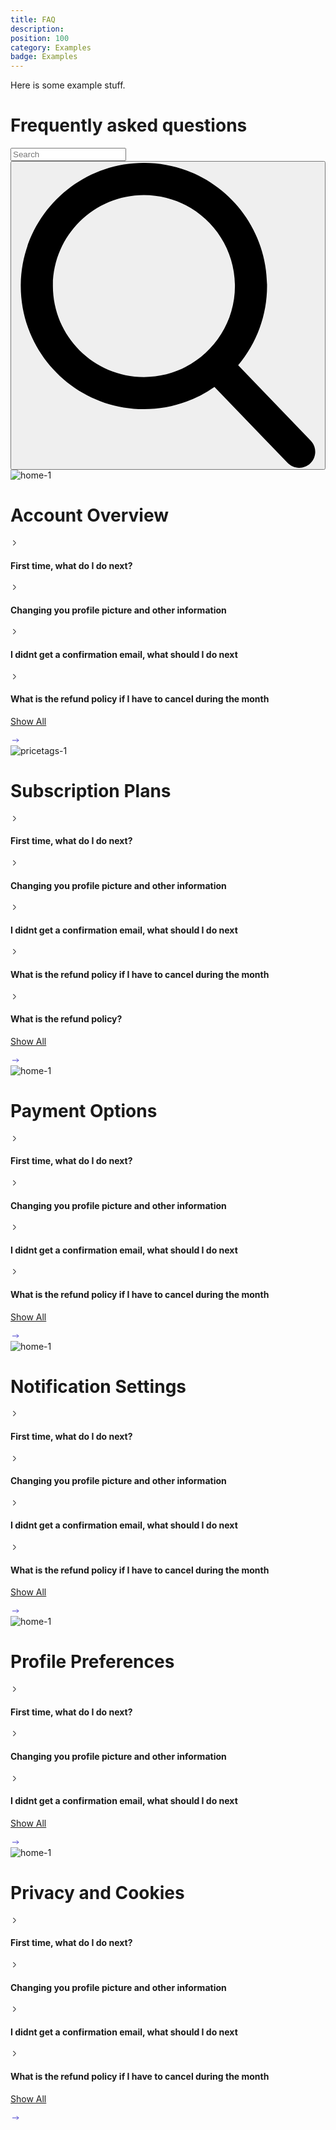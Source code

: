 ```yaml
---
title: FAQ
description: 
position: 100
category: Examples
badge: Examples
---
```


Here is some example stuff.

<div class="bg-gray-100">
<div class="container mx-auto">
    <div role="article" class="bg-gray-100 py-12 md:px-8">
        <div class="px-4 xl:px-0 py-10">
            <div class="flex flex-col lg:flex-row flex-wrap">
                <div class="mt-4 lg:mt-0 lg:w-3/5">
                    <div>
                        <h1 class="text-3xl ml-2 lg:ml-0 lg:text-4xl font-bold text-gray-900 tracking-normal lg:w-11/12">Frequently asked questions</h1>
                    </div>
                </div>
                <div class="lg:w-2/5 flex mt-10 ml-2 lg:ml-0 lg:mt-0 lg:justify-end">
                    <div class="pt-2 relative text-gray-600">
                        <input class="focus:ring-2 focus:ring-offset-2 focus:ring-gray-400 bg-white h-10 px-5 pr-16 rounded-lg text-sm focus:outline-none" type="search" name="search" placeholder="Search" />
                        <button type="submit" class="focus:ring-2 focus:ring-offset-2 text-gray-600 focus:text-indigo-700 focus:rounded-full focus:bg-gray-100 focus:ring-indigo-700 bg-white focus:outline-none absolute right-0 top-0 mt-5 mr-4">
                            <svg class="h-4 w-4 fill-current" xmlns="http://www.w3.org/2000/svg" xmlns:xlink="http://www.w3.org/1999/xlink" version="1.1" id="Capa_1" x="0px" y="0px" viewBox="0 0 56.966 56.966" style="enable-background: new 0 0 56.966 56.966" xml:space="preserve" width="512px" height="512px">
                                <path d="M55.146,51.887L41.588,37.786c3.486-4.144,5.396-9.358,5.396-14.786c0-12.682-10.318-23-23-23s-23,10.318-23,23  s10.318,23,23,23c4.761,0,9.298-1.436,13.177-4.162l13.661,14.208c0.571,0.593,1.339,0.92,2.162,0.92  c0.779,0,1.518-0.297,2.079-0.837C56.255,54.982,56.293,53.08,55.146,51.887z M23.984,6c9.374,0,17,7.626,17,17s-7.626,17-17,17  s-17-7.626-17-17S14.61,6,23.984,6z" />
                            </svg>
                        </button>
                    </div>
                </div>
            </div>
        </div>
        <div class="px-6 xl:px-0">
            <div class="grid sm:grid-cols-1 md:grid-cols-2 lg:grid-cols-3 xl:grid-cols-3 pb-6 gap-8">
                <div role="cell" class="bg-gray-100">
                    <div class="bg-white p-5 rounded-md relative h-full w-full">
                        <!-- class="absolute inset-0 object-center object-cover h-full w-full"  -->
                        <span><img class="bg-gray-200 p-2 mb-5 rounded-full" src="https://i.ibb.co/27R6nk5/home-1.png" alt="home-1" /></span>
                        <h1 class="pb-4 text-2xl font-semibold">Account Overview</h1>
                        <div class="my-5">
                            <div class="flex items-center pb-4 dark:border-gray-700 cursor-pointer w-full space-x-3">
                                <svg xmlns="http://www.w3.org/2000/svg" width="12.5" height="16" fill="none" viewBox="0 0 24 24" stroke="currentColor">
                                    <path stroke-linecap="round" stroke-linejoin="round" stroke-width="2" d="M9 5l7 7-7 7" />
                                </svg>
                                <h4 class="text-md text-gray-900 dark:text-gray-100">First time, what do I do next?</h4>
                            </div>
                            <div class="flex items-center pb-4 dark:border-gray-700 cursor-pointer w-full space-x-3">
                                <div>
                                    <svg xmlns="http://www.w3.org/2000/svg" width="12.5" height="16" fill="none" viewBox="0 0 24 24" stroke="currentColor">
                                        <path stroke-linecap="round" stroke-linejoin="round" stroke-width="2" d="M9 5l7 7-7 7" />
                                    </svg>
                                </div>
                                <h4 class="text-md text-gray-900 dark:text-gray-100">Changing you profile picture and other information</h4>
                            </div>
                            <div class="flex items-center pb-4 dark:border-gray-700 cursor-pointer w-full">
                                <div>
                                    <svg xmlns="http://www.w3.org/2000/svg" width="12.5" height="16" fill="none" viewBox="0 0 24 24" stroke="currentColor">
                                        <path stroke-linecap="round" stroke-linejoin="round" stroke-width="2" d="M9 5l7 7-7 7" />
                                    </svg>
                                </div>
                                <h4 class="text-md text-gray-900 dark:text-gray-100 pl-4">I didnt get a confirmation email, what should I do next</h4>
                            </div>
                            <div class="flex items-center pb-4 dark:border-gray-700 cursor-pointer w-full">
                                <div>
                                    <svg xmlns="http://www.w3.org/2000/svg" width="12.5" height="16" fill="none" viewBox="0 0 24 24" stroke="currentColor">
                                        <path stroke-linecap="round" stroke-linejoin="round" stroke-width="2" d="M9 5l7 7-7 7" />
                                    </svg>
                                </div>
                                <h4 class="text-md text-gray-900 dark:text-gray-100 pl-4">What is the refund policy if I have to cancel during the month</h4>
                            </div>
                        </div>
                        <a class="hover:text-indigo-500 hover:underline absolute bottom-5 text-sm text-indigo-700 font-bold cursor-pointer flex items-center" href="javascript:void(0)">
                            <p>Show All</p>
                            <div>
                                <svg xmlns="http://www.w3.org/2000/svg" class="icon icon-tabler icon-tabler-arrow-narrow-right" width="16" height="16" viewBox="0 0 24 24" stroke-width="1.5" stroke="#4338CA" fill="none" stroke-linecap="round" stroke-linejoin="round">
                                    <path stroke="none" d="M0 0h24v24H0z" fill="none" />
                                    <line x1="5" y1="12" x2="19" y2="12" />
                                    <line x1="15" y1="16" x2="19" y2="12" />
                                    <line x1="15" y1="8" x2="19" y2="12" />
                                </svg>
                            </div>
                        </a>
                    </div>
                </div>
                <div role="cell" class="bg-gray-100">
                    <div class="bg-white p-5 rounded-md relative h-full w-full">
                        <!-- class="absolute inset-0 object-center object-cover h-full w-full"  -->
                        <span><img class="bg-gray-200 p-2 mb-5 rounded-full" src="https://i.ibb.co/bdGyLYk/pricetags-1.png" alt="pricetags-1" /></span>
                        <h1 class="pb-4 text-2xl font-semibold">Subscription Plans</h1>
                        <div class="my-5">
                            <div class="flex items-center pb-4 dark:border-gray-700 cursor-pointer w-full">
                                <div>
                                    <svg xmlns="http://www.w3.org/2000/svg" width="12.5" height="16" fill="none" viewBox="0 0 24 24" stroke="currentColor">
                                        <path stroke-linecap="round" stroke-linejoin="round" stroke-width="2" d="M9 5l7 7-7 7" />
                                    </svg>
                                </div>
                                <h4 class="text-md text-gray-900 dark:text-gray-100 pl-4">First time, what do I do next?</h4>
                            </div>
                            <div class="flex items-center pb-4 dark:border-gray-700 cursor-pointer w-full">
                                <div>
                                    <svg xmlns="http://www.w3.org/2000/svg" width="12.5" height="16" fill="none" viewBox="0 0 24 24" stroke="currentColor">
                                        <path stroke-linecap="round" stroke-linejoin="round" stroke-width="2" d="M9 5l7 7-7 7" />
                                    </svg>
                                </div>
                                <h4 class="text-md text-gray-900 dark:text-gray-100 pl-4">Changing you profile picture and other information</h4>
                            </div>
                            <div class="flex items-center pb-4 dark:border-gray-700 cursor-pointer w-full">
                                <div>
                                    <svg xmlns="http://www.w3.org/2000/svg" width="12.5" height="16" fill="none" viewBox="0 0 24 24" stroke="currentColor">
                                        <path stroke-linecap="round" stroke-linejoin="round" stroke-width="2" d="M9 5l7 7-7 7" />
                                    </svg>
                                </div>
                                <h4 class="text-md text-gray-900 dark:text-gray-100 pl-4">I didnt get a confirmation email, what should I do next</h4>
                            </div>
                            <div class="flex items-center pb-4 dark:border-gray-700 cursor-pointer w-full">
                                <div>
                                    <svg xmlns="http://www.w3.org/2000/svg" width="12.5" height="16" fill="none" viewBox="0 0 24 24" stroke="currentColor">
                                        <path stroke-linecap="round" stroke-linejoin="round" stroke-width="2" d="M9 5l7 7-7 7" />
                                    </svg>
                                </div>
                                <h4 class="text-md text-gray-900 dark:text-gray-100 pl-4">What is the refund policy if I have to cancel during the month</h4>
                            </div>
                            <div class="flex items-center pb-4 dark:border-gray-700 cursor-pointer w-full">
                                <div>
                                    <svg xmlns="http://www.w3.org/2000/svg" width="12.5" height="16" fill="none" viewBox="0 0 24 24" stroke="currentColor">
                                        <path stroke-linecap="round" stroke-linejoin="round" stroke-width="2" d="M9 5l7 7-7 7" />
                                    </svg>
                                </div>
                                <h4 class="text-md text-gray-900 dark:text-gray-100 pl-4">What is the refund policy?</h4>
                            </div>
                        </div>
                        <a class="hover:text-indigo-500 hover:underline absolute bottom-5 text-sm text-indigo-700 font-bold cursor-pointer flex items-center" href="javascript:void(0)">
                            <p>Show All</p>
                            <div>
                                <svg xmlns="http://www.w3.org/2000/svg" class="icon icon-tabler icon-tabler-arrow-narrow-right" width="16" height="16" viewBox="0 0 24 24" stroke-width="1.5" stroke="#4338CA" fill="none" stroke-linecap="round" stroke-linejoin="round">
                                    <path stroke="none" d="M0 0h24v24H0z" fill="none" />
                                    <line x1="5" y1="12" x2="19" y2="12" />
                                    <line x1="15" y1="16" x2="19" y2="12" />
                                    <line x1="15" y1="8" x2="19" y2="12" />
                                </svg>
                            </div>
                        </a>
                    </div>
                </div>
                <div role="cell" class="bg-gray-100">
                    <div class="bg-white p-5 rounded-md relative h-full w-full">
                        <!-- class="absolute inset-0 object-center object-cover h-full w-full"  -->
                        <span><img class="bg-gray-200 p-2 mb-5 rounded-full" src="https://i.ibb.co/GT4KHvJ/card-1.png" alt="home-1" /></span>
                        <h1 class="pb-4 text-2xl font-semibold">Payment Options</h1>
                        <div class="my-5">
                            <div class="flex items-center pb-4 dark:border-gray-700 cursor-pointer w-full">
                                <div>
                                    <svg xmlns="http://www.w3.org/2000/svg" width="12.5" height="16" fill="none" viewBox="0 0 24 24" stroke="currentColor">
                                        <path stroke-linecap="round" stroke-linejoin="round" stroke-width="2" d="M9 5l7 7-7 7" />
                                    </svg>
                                </div>
                                <h4 class="text-md text-gray-900 dark:text-gray-100 pl-4">First time, what do I do next?</h4>
                            </div>
                            <div class="flex items-center pb-4 dark:border-gray-700 cursor-pointer w-full">
                                <div>
                                    <svg xmlns="http://www.w3.org/2000/svg" width="12.5" height="16" fill="none" viewBox="0 0 24 24" stroke="currentColor">
                                        <path stroke-linecap="round" stroke-linejoin="round" stroke-width="2" d="M9 5l7 7-7 7" />
                                    </svg>
                                </div>
                                <h4 class="text-md text-gray-900 dark:text-gray-100 pl-4">Changing you profile picture and other information</h4>
                            </div>
                            <div class="flex items-center pb-4 dark:border-gray-700 cursor-pointer w-full">
                                <div>
                                    <svg xmlns="http://www.w3.org/2000/svg" width="12.5" height="16" fill="none" viewBox="0 0 24 24" stroke="currentColor">
                                        <path stroke-linecap="round" stroke-linejoin="round" stroke-width="2" d="M9 5l7 7-7 7" />
                                    </svg>
                                </div>
                                <h4 class="text-md text-gray-900 dark:text-gray-100 pl-4">I didnt get a confirmation email, what should I do next</h4>
                            </div>
                            <div class="flex items-center pb-4 dark:border-gray-700 cursor-pointer w-full">
                                <div>
                                    <svg xmlns="http://www.w3.org/2000/svg" width="12.5" height="16" fill="none" viewBox="0 0 24 24" stroke="currentColor">
                                        <path stroke-linecap="round" stroke-linejoin="round" stroke-width="2" d="M9 5l7 7-7 7" />
                                    </svg>
                                </div>
                                <h4 class="text-md text-gray-900 dark:text-gray-100 pl-4">What is the refund policy if I have to cancel during the month</h4>
                            </div>
                        </div>
                        <a class="hover:text-indigo-500 hover:underline absolute bottom-5 text-sm text-indigo-700 font-bold cursor-pointer flex items-center" href="javascript:void(0)">
                            <p>Show All</p>
                            <div>
                                <svg xmlns="http://www.w3.org/2000/svg" class="icon icon-tabler icon-tabler-arrow-narrow-right" width="16" height="16" viewBox="0 0 24 24" stroke-width="1.5" stroke="#4338CA" fill="none" stroke-linecap="round" stroke-linejoin="round">
                                    <path stroke="none" d="M0 0h24v24H0z" fill="none" />
                                    <line x1="5" y1="12" x2="19" y2="12" />
                                    <line x1="15" y1="16" x2="19" y2="12" />
                                    <line x1="15" y1="8" x2="19" y2="12" />
                                </svg>
                            </div>
                        </a>
                    </div>
                </div>
                <div role="cell" class="bg-gray-100">
                    <div class="bg-white p-5 rounded-md h-full relative w-full">
                        <!-- class="absolute inset-0 object-center object-cover h-full w-full"  -->
                        <span><img class="bg-gray-200 p-2 mb-5 rounded-full" src="https://i.ibb.co/rG4r6NJ/notifications-1.png" alt="home-1" /></span>
                        <h1 class="pb-4 text-2xl font-semibold">Notification Settings</h1>
                        <div class="my-5">
                            <div class="flex items-center pb-4 dark:border-gray-700 cursor-pointer w-full">
                                <div>
                                    <svg xmlns="http://www.w3.org/2000/svg" width="12.5" height="16" fill="none" viewBox="0 0 24 24" stroke="currentColor">
                                        <path stroke-linecap="round" stroke-linejoin="round" stroke-width="2" d="M9 5l7 7-7 7" />
                                    </svg>
                                </div>
                                <h4 class="text-md text-gray-900 dark:text-gray-100 pl-4">First time, what do I do next?</h4>
                            </div>
                            <div class="flex items-center pb-4 dark:border-gray-700 cursor-pointer w-full">
                                <div>
                                    <svg xmlns="http://www.w3.org/2000/svg" width="12.5" height="16" fill="none" viewBox="0 0 24 24" stroke="currentColor">
                                        <path stroke-linecap="round" stroke-linejoin="round" stroke-width="2" d="M9 5l7 7-7 7" />
                                    </svg>
                                </div>
                                <h4 class="text-md text-gray-900 dark:text-gray-100 pl-4">Changing you profile picture and other information</h4>
                            </div>
                            <div class="flex items-center pb-4 dark:border-gray-700 cursor-pointer w-full">
                                <div>
                                    <svg xmlns="http://www.w3.org/2000/svg" width="12.5" height="16" fill="none" viewBox="0 0 24 24" stroke="currentColor">
                                        <path stroke-linecap="round" stroke-linejoin="round" stroke-width="2" d="M9 5l7 7-7 7" />
                                    </svg>
                                </div>
                                <h4 class="text-md text-gray-900 dark:text-gray-100 pl-4">I didnt get a confirmation email, what should I do next</h4>
                            </div>
                            <div class="flex items-center pb-4 dark:border-gray-700 cursor-pointer w-full">
                                <div>
                                    <svg xmlns="http://www.w3.org/2000/svg" width="12.5" height="16" fill="none" viewBox="0 0 24 24" stroke="currentColor">
                                        <path stroke-linecap="round" stroke-linejoin="round" stroke-width="2" d="M9 5l7 7-7 7" />
                                    </svg>
                                </div>
                                <h4 class="text-md text-gray-900 dark:text-gray-100 pl-4">What is the refund policy if I have to cancel during the month</h4>
                            </div>
                        </div>
                        <a class="hover:text-indigo-500 hover:underline absolute bottom-5 text-sm text-indigo-700 font-bold cursor-pointer flex items-center" href="javascript:void(0)">
                            <p>Show All</p>
                            <div>
                                <svg xmlns="http://www.w3.org/2000/svg" class="icon icon-tabler icon-tabler-arrow-narrow-right" width="16" height="16" viewBox="0 0 24 24" stroke-width="1.5" stroke="#4338CA" fill="none" stroke-linecap="round" stroke-linejoin="round">
                                    <path stroke="none" d="M0 0h24v24H0z" fill="none" />
                                    <line x1="5" y1="12" x2="19" y2="12" />
                                    <line x1="15" y1="16" x2="19" y2="12" />
                                    <line x1="15" y1="8" x2="19" y2="12" />
                                </svg>
                            </div>
                        </a>
                    </div>
                </div>
                <div role="cell" class="bg-gray-100">
                    <div class="relative bg-white p-5 rounded-md relative h-full w-full">
                        <!-- class="absolute inset-0 object-center object-cover h-full w-full"  -->
                        <span><img class="bg-gray-200 p-2 mb-5 rounded-full" src="https://i.ibb.co/HFC1hqn/people-1.png" alt="home-1" /></span>
                        <h1 class="pb-4 text-2xl font-semibold">Profile Preferences</h1>
                        <div class="my-5">
                            <div class="flex items-center pb-4 dark:border-gray-700 cursor-pointer w-full">
                                <div>
                                    <svg xmlns="http://www.w3.org/2000/svg" width="12.5" height="16" fill="none" viewBox="0 0 24 24" stroke="currentColor">
                                        <path stroke-linecap="round" stroke-linejoin="round" stroke-width="2" d="M9 5l7 7-7 7" />
                                    </svg>
                                </div>
                                <h4 class="text-md text-gray-900 dark:text-gray-100 pl-4">First time, what do I do next?</h4>
                            </div>
                            <div class="flex items-center pb-4 dark:border-gray-700 cursor-pointer w-full">
                                <div>
                                    <svg xmlns="http://www.w3.org/2000/svg" width="12.5" height="16" fill="none" viewBox="0 0 24 24" stroke="currentColor">
                                        <path stroke-linecap="round" stroke-linejoin="round" stroke-width="2" d="M9 5l7 7-7 7" />
                                    </svg>
                                </div>
                                <h4 class="text-md text-gray-900 dark:text-gray-100 pl-4">Changing you profile picture and other information</h4>
                            </div>
                            <div class="flex items-center pb-4 dark:border-gray-700 cursor-pointer w-full">
                                <div>
                                    <svg xmlns="http://www.w3.org/2000/svg" width="12.5" height="16" fill="none" viewBox="0 0 24 24" stroke="currentColor">
                                        <path stroke-linecap="round" stroke-linejoin="round" stroke-width="2" d="M9 5l7 7-7 7" />
                                    </svg>
                                </div>
                                <h4 class="text-md text-gray-900 dark:text-gray-100 pl-4">I didnt get a confirmation email, what should I do next</h4>
                            </div>
                        </div>
                        <a class="hover:text-indigo-500 hover:underline absolute bottom-5 text-sm text-indigo-700 font-bold cursor-pointer flex items-center" href="javascript:void(0)">
                            <p>Show All</p>
                            <div>
                                <svg xmlns="http://www.w3.org/2000/svg" class="icon icon-tabler icon-tabler-arrow-narrow-right" width="16" height="16" viewBox="0 0 24 24" stroke-width="1.5" stroke="#4338CA" fill="none" stroke-linecap="round" stroke-linejoin="round">
                                    <path stroke="none" d="M0 0h24v24H0z" fill="none" />
                                    <line x1="5" y1="12" x2="19" y2="12" />
                                    <line x1="15" y1="16" x2="19" y2="12" />
                                    <line x1="15" y1="8" x2="19" y2="12" />
                                </svg>
                            </div>
                        </a>
                    </div>
                </div>
                <div role="cell" class="bg-gray-100">
                    <div class="relative bg-white p-5 rounded-md relative h-full w-full">
                        <!-- class="absolute inset-0 object-center object-cover h-full w-full"  -->
                        <span><img class="bg-gray-200 p-2 mb-5 rounded-full" src="https://i.ibb.co/QX80fYm/lock-closed-1.png" alt="home-1" /></span>
                        <h1 class="pb-4 text-2xl font-semibold">Privacy and Cookies</h1>
                        <div class="my-5">
                            <div class="flex items-center pb-4 dark:border-gray-700 cursor-pointer w-full">
                                <div>
                                    <svg xmlns="http://www.w3.org/2000/svg" width="12.5" height="16" fill="none" viewBox="0 0 24 24" stroke="currentColor">
                                        <path stroke-linecap="round" stroke-linejoin="round" stroke-width="2" d="M9 5l7 7-7 7" />
                                    </svg>
                                </div>
                                <h4 class="text-md text-gray-900 dark:text-gray-100 pl-4">First time, what do I do next?</h4>
                            </div>
                            <div class="flex items-center pb-4 dark:border-gray-700 cursor-pointer w-full">
                                <div>
                                    <svg xmlns="http://www.w3.org/2000/svg" width="12.5" height="16" fill="none" viewBox="0 0 24 24" stroke="currentColor">
                                        <path stroke-linecap="round" stroke-linejoin="round" stroke-width="2" d="M9 5l7 7-7 7" />
                                    </svg>
                                </div>
                                <h4 class="text-md text-gray-900 dark:text-gray-100 pl-4">Changing you profile picture and other information</h4>
                            </div>
                            <div class="flex items-center pb-4 dark:border-gray-700 cursor-pointer w-full">
                                <div>
                                    <svg xmlns="http://www.w3.org/2000/svg" width="12.5" height="16" fill="none" viewBox="0 0 24 24" stroke="currentColor">
                                        <path stroke-linecap="round" stroke-linejoin="round" stroke-width="2" d="M9 5l7 7-7 7" />
                                    </svg>
                                </div>
                                <h4 class="text-md text-gray-900 dark:text-gray-100 pl-4">I didnt get a confirmation email, what should I do next</h4>
                            </div>
                            <div class="flex items-center pb-4 dark:border-gray-700 cursor-pointer w-full">
                                <div>
                                    <svg xmlns="http://www.w3.org/2000/svg" width="12.5" height="16" fill="none" viewBox="0 0 24 24" stroke="currentColor">
                                        <path stroke-linecap="round" stroke-linejoin="round" stroke-width="2" d="M9 5l7 7-7 7" />
                                    </svg>
                                </div>
                                <h4 class="text-md text-gray-900 dark:text-gray-100 pl-4">What is the refund policy if I have to cancel during the month</h4>
                            </div>
                        </div>
                        <a class="hover:text-indigo-500 hover:underline absolute bottom-5 text-sm text-indigo-700 font-bold cursor-pointer flex items-center" href="javascript:void(0)">
                            <p>Show All</p>
                            <div>
                                <svg xmlns="http://www.w3.org/2000/svg" class="icon icon-tabler icon-tabler-arrow-narrow-right" width="16" height="16" viewBox="0 0 24 24" stroke-width="1.5" stroke="#4338CA" fill="none" stroke-linecap="round" stroke-linejoin="round">
                                    <path stroke="none" d="M0 0h24v24H0z" fill="none" />
                                    <line x1="5" y1="12" x2="19" y2="12" />
                                    <line x1="15" y1="16" x2="19" y2="12" />
                                    <line x1="15" y1="8" x2="19" y2="12" />
                                </svg>
<!--- more free and premium Tailwind CSS components at https://tailwinduikit.com/ --->
                        </div>
                        </a>
                    </div>
                </div>
            </div>
        </div>
    </div>
</div>
